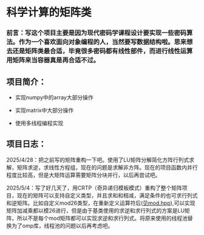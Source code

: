# 科学计算的矩阵类

### 前言：写这个项目主要是因为现代密码学课程设计要实现一些密码算法。作为一个喜欢面向对象编程的人，当然要写数据结构啦。思来想去还是矩阵类最合适，毕竟很多密码都有线性部件，而进行线性运算用矩阵来当容器真是再合适不过。

## 项目简介：

- 实现numpy中的array大部分操作

- 实现matrix中大部分操作

- 使用多线程编程实现

## 项目日志：

2025/4/28：把之前写的矩阵重构一下吧。使用了LU矩阵分解简化方阵行列式求解，矩阵求逆，求线性方程组，现在的问题是求解非方阵。现在的项目函数内并行程度比较高，但是大矩阵运算需要矩阵分块并行，以后再尝试吧。

2025/5/4：写了好几天了，用CRTP（奇异递归模板模式）重构了整个矩阵项目，现在的矩阵可以支持自定义类型，并且求和和相减，满足条件的也可求行列式和逆矩阵。比如自定义mod26类型，在重新定义运算符后([见mod.hpp](matrix/mod.hpp)),可以实现矩阵加减乘都以模26进行，但是由于基类使用的求逆和求行列式的方案是LU矩阵，所以不是每个mod矩阵都可以实现求逆和求行列式。将原来使用的线程池替换为了omp库，线程池的问题以后再考虑吧。

